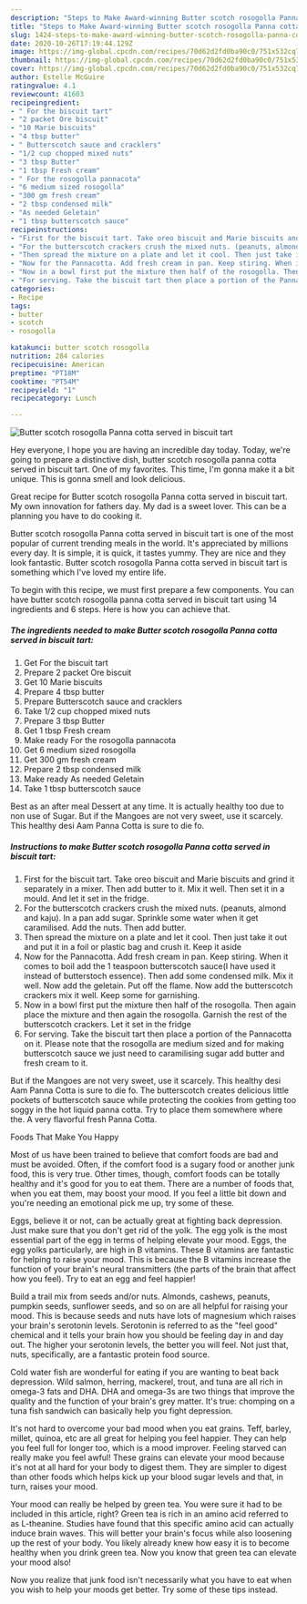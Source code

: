 ```yaml
---
description: "Steps to Make Award-winning Butter scotch rosogolla Panna cotta served in biscuit tart"
title: "Steps to Make Award-winning Butter scotch rosogolla Panna cotta served in biscuit tart"
slug: 1424-steps-to-make-award-winning-butter-scotch-rosogolla-panna-cotta-served-in-biscuit-tart
date: 2020-10-26T17:19:44.129Z
image: https://img-global.cpcdn.com/recipes/70d62d2fd0ba90c0/751x532cq70/butter-scotch-rosogolla-panna-cotta-served-in-biscuit-tart-recipe-main-photo.jpg
thumbnail: https://img-global.cpcdn.com/recipes/70d62d2fd0ba90c0/751x532cq70/butter-scotch-rosogolla-panna-cotta-served-in-biscuit-tart-recipe-main-photo.jpg
cover: https://img-global.cpcdn.com/recipes/70d62d2fd0ba90c0/751x532cq70/butter-scotch-rosogolla-panna-cotta-served-in-biscuit-tart-recipe-main-photo.jpg
author: Estelle McGuire
ratingvalue: 4.1
reviewcount: 41603
recipeingredient:
- " For the biscuit tart"
- "2 packet Ore biscuit"
- "10 Marie biscuits"
- "4 tbsp butter"
- " Butterscotch sauce and cracklers"
- "1/2 cup chopped mixed nuts"
- "3 tbsp Butter"
- "1 tbsp Fresh cream"
- " For the rosogolla pannacota"
- "6 medium sized rosogolla"
- "300 gm fresh cream"
- "2 tbsp condensed milk"
- "As needed Geletain"
- "1 tbsp butterscotch sauce"
recipeinstructions:
- "First for the biscuit tart. Take oreo biscuit and Marie biscuits and grind it separately in a mixer. Then add butter to it. Mix it well. Then set it in a mould. And let it set in the fridge."
- "For the butterscotch crackers crush the mixed nuts. (peanuts, almond and kaju). In a pan add sugar. Sprinkle some water when it get caramilised. Add the nuts. Then add butter."
- "Then spread the mixture on a plate and let it cool. Then just take it out and put it in a foil or plastic bag and crush it. Keep it aside"
- "Now for the Pannacotta. Add fresh cream in pan. Keep stiring. When it comes to boil add the 1 teaspoon butterscotch sauce(I have used it instead of butterstoch essence). Then add some condensed milk. Mix it well. Now add the geletain. Put off the flame. Now add the butterscotch crackers mix it well. Keep some for garnishing."
- "Now in a bowl first put the mixture then half of the rosogolla. Then again place the mixture and then again the rosogolla. Garnish the rest of the butterscotch crackers. Let it set in the fridge"
- "For serving. Take the biscuit tart then place a portion of the Pannacotta on it. Please note that the rosogolla are medium sized and for making butterscotch sauce we just need to caramilising sugar add butter and fresh cream to it."
categories:
- Recipe
tags:
- butter
- scotch
- rosogolla

katakunci: butter scotch rosogolla 
nutrition: 284 calories
recipecuisine: American
preptime: "PT18M"
cooktime: "PT54M"
recipeyield: "1"
recipecategory: Lunch

---
```



![Butter scotch rosogolla Panna cotta served in biscuit tart](https://img-global.cpcdn.com/recipes/70d62d2fd0ba90c0/751x532cq70/butter-scotch-rosogolla-panna-cotta-served-in-biscuit-tart-recipe-main-photo.jpg)

Hey everyone, I hope you are having an incredible day today. Today, we're going to prepare a distinctive dish, butter scotch rosogolla panna cotta served in biscuit tart. One of my favorites. This time, I'm gonna make it a bit unique. This is gonna smell and look delicious.

Great recipe for Butter scotch rosogolla Panna cotta served in biscuit tart. My own innovation for fathers day. My dad is a sweet lover. This can be a planning you have to do cooking it.

Butter scotch rosogolla Panna cotta served in biscuit tart is one of the most popular of current trending meals in the world. It's appreciated by millions every day. It is simple, it is quick, it tastes yummy. They are nice and they look fantastic. Butter scotch rosogolla Panna cotta served in biscuit tart is something which I've loved my entire life.


To begin with this recipe, we must first prepare a few components. You can have butter scotch rosogolla panna cotta served in biscuit tart using 14 ingredients and 6 steps. Here is how you can achieve that.

<!--inarticleads1-->

##### The ingredients needed to make Butter scotch rosogolla Panna cotta served in biscuit tart:

1. Get  For the biscuit tart
1. Prepare 2 packet Ore biscuit
1. Get 10 Marie biscuits
1. Prepare 4 tbsp butter
1. Prepare  Butterscotch sauce and cracklers
1. Take 1/2 cup chopped mixed nuts
1. Prepare 3 tbsp Butter
1. Get 1 tbsp Fresh cream
1. Make ready  For the rosogolla pannacota
1. Get 6 medium sized rosogolla
1. Get 300 gm fresh cream
1. Prepare 2 tbsp condensed milk
1. Make ready As needed Geletain
1. Take 1 tbsp butterscotch sauce


Best as an after meal Dessert at any time. It is actually healthy too due to non use of Sugar. But if the Mangoes are not very sweet, use it scarcely. This healthy desi Aam Panna Cotta is sure to die fo. 

<!--inarticleads2-->

##### Instructions to make Butter scotch rosogolla Panna cotta served in biscuit tart:

1. First for the biscuit tart. Take oreo biscuit and Marie biscuits and grind it separately in a mixer. Then add butter to it. Mix it well. Then set it in a mould. And let it set in the fridge.
1. For the butterscotch crackers crush the mixed nuts. (peanuts, almond and kaju). In a pan add sugar. Sprinkle some water when it get caramilised. Add the nuts. Then add butter.
1. Then spread the mixture on a plate and let it cool. Then just take it out and put it in a foil or plastic bag and crush it. Keep it aside
1. Now for the Pannacotta. Add fresh cream in pan. Keep stiring. When it comes to boil add the 1 teaspoon butterscotch sauce(I have used it instead of butterstoch essence). Then add some condensed milk. Mix it well. Now add the geletain. Put off the flame. Now add the butterscotch crackers mix it well. Keep some for garnishing.
1. Now in a bowl first put the mixture then half of the rosogolla. Then again place the mixture and then again the rosogolla. Garnish the rest of the butterscotch crackers. Let it set in the fridge
1. For serving. Take the biscuit tart then place a portion of the Pannacotta on it. Please note that the rosogolla are medium sized and for making butterscotch sauce we just need to caramilising sugar add butter and fresh cream to it.


But if the Mangoes are not very sweet, use it scarcely. This healthy desi Aam Panna Cotta is sure to die fo. The butterscotch creates delicious little pockets of butterscotch sauce while protecting the cookies from getting too soggy in the hot liquid panna cotta. Try to place them somewhere where the. A very flavorful fresh Panna Cotta. 

Foods That Make You Happy


Most of us have been trained to believe that comfort foods are bad and must be avoided. Often, if the comfort food is a sugary food or another junk food, this is very true. Other times, though, comfort foods can be totally healthy and it's good for you to eat them. There are a number of foods that, when you eat them, may boost your mood. If you feel a little bit down and you're needing an emotional pick me up, try some of these.

Eggs, believe it or not, can be actually great at fighting back depression. Just make sure that you don't get rid of the yolk. The egg yolk is the most essential part of the egg in terms of helping elevate your mood. Eggs, the egg yolks particularly, are high in B vitamins. These B vitamins are fantastic for helping to raise your mood. This is because the B vitamins increase the function of your brain's neural transmitters (the parts of the brain that affect how you feel). Try to eat an egg and feel happier!

Build a trail mix from seeds and/or nuts. Almonds, cashews, peanuts, pumpkin seeds, sunflower seeds, and so on are all helpful for raising your mood. This is because seeds and nuts have lots of magnesium which raises your brain's serotonin levels. Serotonin is referred to as the "feel good" chemical and it tells your brain how you should be feeling day in and day out. The higher your serotonin levels, the better you will feel. Not just that, nuts, specifically, are a fantastic protein food source.

Cold water fish are wonderful for eating if you are wanting to beat back depression. Wild salmon, herring, mackerel, trout, and tuna are all rich in omega-3 fats and DHA. DHA and omega-3s are two things that improve the quality and the function of your brain's grey matter. It's true: chomping on a tuna fish sandwich can basically help you fight depression. 

It's not hard to overcome your bad mood when you eat grains. Teff, barley, millet, quinoa, etc are all great for helping you feel happier. They can help you feel full for longer too, which is a mood improver. Feeling starved can really make you feel awful! These grains can elevate your mood because it's not at all hard for your body to digest them. They are simpler to digest than other foods which helps kick up your blood sugar levels and that, in turn, raises your mood.

Your mood can really be helped by green tea. You were sure it had to be included in this article, right? Green tea is rich in an amino acid referred to as L-theanine. Studies have found that this specific amino acid can actually induce brain waves. This will better your brain's focus while also loosening up the rest of your body. You likely already knew how easy it is to become healthy when you drink green tea. Now you know that green tea can elevate your mood also!

Now you realize that junk food isn't necessarily what you have to eat when you wish to help your moods get better. Try  some  of  these  tips  instead.

